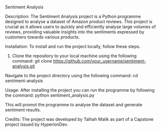 Sentiment Analysis

Description: 
The Sentiment Analysis project is a Python programme designed to analyse a dataset of Amazon product reviews. 
This project is crucial as it allows users to quickly and efficiently analyse large volumes of reviews, providing
valuable insights into the sentiments expressed by customers towards various products. 


Installation:
To install and run the project locally, follow these steps.

1. Clone the repository to your local machine using the following command:
git clone https://github.com/your_username/sentiment-analysis.git

Navigate to the project directory using the following command: 
cd sentiment-analysis


Usage: 
After installing the project you can run the programme by following the command: 
python sentiment_analysis.py

This will promot the programme to analyse the dataset and generate sentiment results.

Credits: 
The project was developed by Talhah Malik as part of a Capstone project issued by HyperionDev. 

